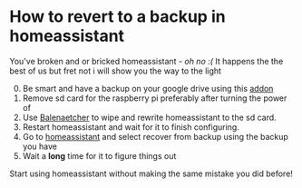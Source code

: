 # How to revert to a backup in homeassistant
You've broken and or bricked homeassistant - *oh no :(* 
It happens the the best of us but fret not i will show you the way to the light

0. Be smart and have a backup on your google drive using this [addon](https://github.com/sabeechen/hassio-google-drive-backup#readme)
1.  Remove sd card for the raspberry pi preferably after turning the power of
2. Use [Balenaetcher](https://etcher.balena.io/) to wipe and rewrite homeassistant to the sd card.
3. Restart homeassistant and wait for it to finish configuring.
4. Go to [homeassistant](http://homeassistant:8123) and select recover from backup using the backup you have
5. Wait a __long__ time for it to figure things out

Start using homeassistant without making the same mistake you did before!
